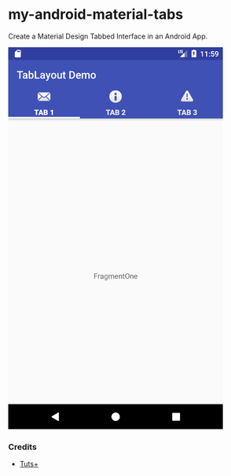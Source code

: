 # my-android-material-tabs
Create a Material Design Tabbed Interface in an Android App.

![Image](app/src/main/assets/sc1.png)

### Credits
- [Tuts+](https://code.tutsplus.com/tutorials/create-a-material-design-tabbed-interface-in-an-android-app--cms-30120)
